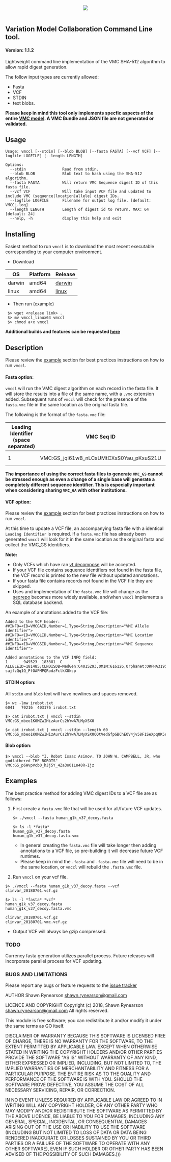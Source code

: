 <div align="center">
<img src="https://github.com/srynobio/vmccl/blob/vcf/vmccllogo.png"><br><br>
</div>

## Variation Model Collaboration Command Line tool.
#### Version: 1.1.2

Lightweight command line implementation of the VMC SHA-512 algorithm to allow rapid digest generation.

The follow input types are currently allowed:

* Fasta
* VCF
* STDIN
* text blobs.

**Please keep in mind this tool only implements specfic aspects of the entire [VMC model](https://docs.google.com/document/d/12E8WbQlvfZWk5NrxwLytmympPby6vsv60RxCeD5wc1E/edit). A VMC Bundle and JSON file are not generated or validated.**

## Usage

```
Usage: vmccl [--stdin] [--blob BLOB] [--fasta FASTA] [--vcf VCF] [--logfile LOGFILE] [--length LENGTH]

Options:
  --stdin                Read from stdin.
  --blob BLOB            Blob text to hash using the SHA-512 algorithm.
  --fasta FASTA          Will return VMC Sequence digest ID of this fasta file.
  --vcf VCF              Will take input VCF file and updated to include VMC (sequence|location|allele) digest IDs.
  --logfile LOGFILE      Filename for output log file. [default: VMCCL.log]
  --length LENGTH        Length of digest id to return. MAX: 64 [default: 24]
  --help, -h             display this help and exit
```

## Installing

Easiest method to run `vmccl` is to download the most recent executable corresponding to your computer environment.

*  Download

OS | Platform | Release
---|---|---
darwin | amd64 | [darwin](https://github.com/srynobio/vmccl/releases)
linux | amd64 | [linux](https://github.com/srynobio/vmccl/releases)

* Then run (example)

```
 $> wget <release link> .
 $> mv vmccl_linux64 vmccl
 $> chmod a+x vmccl

```

**Additional builds and features can be requested [here](https://github.com/srynobio/vmccl/issues)**

## Description

Please review the [example](https://github.com/srynobio/vmccl/tree/vcf#examples) section for best practices instructions on how to run `vmccl`.

#### Fasta option:

`vmccl` will run the VMC digest algorithm on each record in the fasta file.  It will store the results into a file of the same name, with a `.vmc` extension added.  Subsequent runs of `vmccl` will check for the presence of the `fasta.vmc` file in the same location as the original fasta file.

The following is the format of the `fasta.vmc` file:

Leading Identifier (space separated) | VMC Seq ID | Description line of fasta |
-------------------------------------|------------|--------------------------|
1|VMC:GS\_jqi61wB\_nLCsUMtCXsS0Yau\_pKxuS21U|1 dna:chromosome chromosome:GRCh37:1:1:249250621:1

**The importance of using the correct fasta files to generate `VMC_GS` cannot be stressed enough as even a change of a single base will generate a completely different sequence identifier.  This is especially important when considering sharing `VMC_GA` with other institutions.** 

#### VCF option:

Please review the [example]() section for best practices instructions on how to run `vmccl`.

At this time to update a VCF file, an accompanying fasta file with a identical `Leading Identifier` is required.  If a `fasta.vmc` file has already been generated `vmccl` will look for it in the same location as the original fasta and collect the VMC_GS identifiers.

**Note:**

* Only VCFs which have ran [vt decompose](https://genome.sph.umich.edu/wiki/Vt#Decompose) will be accepted.
* If your VCF file contains sequence identifiers not found in the fasta file, the VCF record is printed to the new file without updated annotations.
* If your fasta file contains records not found in the VCF file they are skipped.
* Uses and implementation of the `fasta.vmc` file will change as the [seqrepo](https://github.com/biocommons/biocommons.seqrepo) becomes more widely available, and/when `vmccl` implements a SQL database backend.


An example of annotations added to the VCF file:

```
Added to the VCF header:
##INFO=<ID=VMCGAID,Number=1,Type=String,Description="VMC Allele identifier">
##INFO=<ID=VMCGLID,Number=1,Type=String,Description="VMC Location identifier">
##INFO=<ID=VMCGSID,Number=1,Type=String,Description="VMC Sequence identifier">

Added annotations to the VCF INFO field:
1       949523  183381  C       T       .       .       ALLELEID=181485;CLNDISDB=MedGen:C4015293,OMIM:616126,Orphanet:ORPHA319563;CLNDN=Immunodeficiency_38_with_basal_ganglia_calcification;CLNHGVS=NC_000001.10:g.949523C>T;CLNREVSTAT=no_assertion_criteria_provided;CLNSIG=Pathogenic;CLNVC=single_nucleotide_variant;CLNVCSO=SO:0001483;CLNVI=OMIM_Allelic_Variant:147571.0003;GENEINFO=ISG15:9636;MC=SO:0001587|nonsense;ORIGIN=1;RS=786201005;VMCGSID=VMC:GS_jqi61wB_nLCsUMtCXsS0Yau_pKxuS21U;VMCGLID=VMC:GL_VMC:GS_UqMzt_PvRNhrFl31m8N7SbCGdDpmAtsp;VMCGAID=VMC:GA_VMC:GS_-sajfzQq1Q_PfOAPMPQRodzFclkX8ksp
```

#### STDIN option:

All `stdin` and `blob` text will have newlines and spaces removed.

```
$> wc -lmw irobot.txt
6041   70216  403176 irobot.txt

$> cat irobot.txt | vmccl --stdin
VMC:GS_mbeo1K0MZwIHizAurCs2hYwA7LMyXSX0

$> cat irobot.txt | vmccl --stdin --length 60
VMC:GS_mbeo1K0MZwIHizAurCs2hYwA7LMyXSX0OQtVedGfpGBChEOV4jv58F1SeXpq0K5rUGsytqHm4_1oicIh

```

#### Blob option:

```
$> vmccl --blob "I, Robot Isaac Asimov. TO JOHN W. CAMPBELL, JR, who godfathered THE ROBOTS"
VMC:GS_p6WvpVcb0_hJj5Y_4Za3o01Ln40R-Ijz

```

## Examples

The best practice method for adding VMC digest IDs to a VCF file are as follows:

1. First create a `fasta.vmc` file that will be used for all/future VCF updates.

    ```
    $> ./vmccl --fasta human_g1k_v37_decoy.fasta

    $> ls -l *fasta*
    human_g1k_v37_decoy.fasta 
    human_g1k_v37_decoy.fasta.vmc
    ```

    * In general creating the `fasta.vmc` file will take longer then adding  annotations to a VCF file, so pre-building it will decrease future VCF runtimes.
    * Please keep in mind the `.fasta` and `.fasta.vmc` file will need to be in the same location, or `vmccl` will rebuild the `.fasta.vmc` file.


2. Run `vmccl` on your vcf file.

```
$> ./vmccl --fasta human_g1k_v37_decoy.fasta --vcf clinvar_20180701.vcf.gz

$> ls -l *fasta* *vcf*
human_g1k_v37_decoy.fasta 
human_g1k_v37_decoy.fasta.vmc

clinvar_20180701.vcf.gz
clinvar_20180701.vmc.vcf.gz
```

* Output VCF will always be gzip compressed.

### TODO

Currency fasta generation utilizes parallel process.  Future releases will incorporate parallel process for VCF updating.


### BUGS AND LIMITATIONS

Please report any bugs or feature requests to the [issue tracker](https://github.com/srynobio/vmccl/issues)

AUTHOR Shawn Rynearson <shawn.rynearson@gmail.com>

LICENCE AND COPYRIGHT Copyright (c) 2018, Shawn Rynearson <shawn.rynearson@gmail.com> All rights reserved.

This module is free software; you can redistribute it and/or modify it under the same terms as GO itself.

DISCLAIMER OF WARRANTY BECAUSE THIS SOFTWARE IS LICENSED FREE OF CHARGE, THERE IS NO WARRANTY FOR THE SOFTWARE, TO THE EXTENT PERMITTED BY APPLICABLE LAW. EXCEPT WHEN OTHERWISE STATED IN WRITING THE COPYRIGHT HOLDERS AND/OR OTHER PARTIES PROVIDE THE SOFTWARE "AS IS" WITHOUT WARRANTY OF ANY KIND, EITHER EXPRESSED OR IMPLIED, INCLUDING, BUT NOT LIMITED TO, THE IMPLIED WARRANTIES OF MERCHANTABILITY AND FITNESS FOR A PARTICULAR PURPOSE. THE ENTIRE RISK AS TO THE QUALITY AND PERFORMANCE OF THE SOFTWARE IS WITH YOU. SHOULD THE SOFTWARE PROVE DEFECTIVE, YOU ASSUME THE COST OF ALL NECESSARY SERVICING, REPAIR, OR CORRECTION.

IN NO EVENT UNLESS REQUIRED BY APPLICABLE LAW OR AGREED TO IN WRITING WILL ANY COPYRIGHT HOLDER, OR ANY OTHER PARTY WHO MAY MODIFY AND/OR REDISTRIBUTE THE SOFTWARE AS PERMITTED BY THE ABOVE LICENCE, BE LIABLE TO YOU FOR DAMAGES, INCLUDING ANY GENERAL, SPECIAL, INCIDENTAL, OR CONSEQUENTIAL DAMAGES ARISING OUT OF THE USE OR INABILITY TO USE THE SOFTWARE (INCLUDING BUT NOT LIMITED TO LOSS OF DATA OR DATA BEING RENDERED INACCURATE OR LOSSES SUSTAINED BY YOU OR THIRD PARTIES OR A FAILURE OF THE SOFTWARE TO OPERATE WITH ANY OTHER SOFTWARE), EVEN IF SUCH HOLDER OR OTHER PARTY HAS BEEN ADVISED OF THE POSSIBILITY OF SUCH DAMAGES.)))
